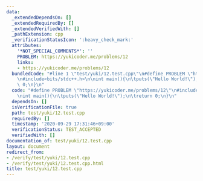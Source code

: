 ```yaml
---
data:
  _extendedDependsOn: []
  _extendedRequiredBy: []
  _extendedVerifiedWith: []
  _pathExtension: cpp
  _verificationStatusIcon: ':heavy_check_mark:'
  attributes:
    '*NOT_SPECIAL_COMMENTS*': ''
    PROBLEM: https://yukicoder.me/problems/12
    links:
    - https://yukicoder.me/problems/12
  bundledCode: "#line 1 \"test/yuki/12.test.cpp\"\n#define PROBLEM \"https://yukicoder.me/problems/12\"\
    \n#include<bits/stdc++.h>\n\nint main(){\n\tputs(\"Hello World!\");\n\treturn\
    \ 0;\n}\n"
  code: "#define PROBLEM \"https://yukicoder.me/problems/12\"\n#include<bits/stdc++.h>\n\
    \nint main(){\n\tputs(\"Hello World!\");\n\treturn 0;\n}\n"
  dependsOn: []
  isVerificationFile: true
  path: test/yuki/12.test.cpp
  requiredBy: []
  timestamp: '2020-09-29 17:31:46+09:00'
  verificationStatus: TEST_ACCEPTED
  verifiedWith: []
documentation_of: test/yuki/12.test.cpp
layout: document
redirect_from:
- /verify/test/yuki/12.test.cpp
- /verify/test/yuki/12.test.cpp.html
title: test/yuki/12.test.cpp
---
```

